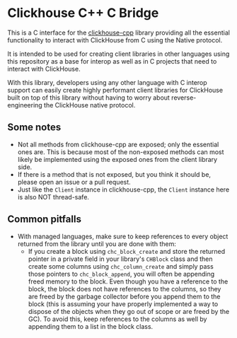 Clickhouse C++ C Bridge
========================
This is a C interface for the [clickhouse-cpp](https://github.com/ClickHouse/clickhouse-cpp) library providing all
the essential functionality to interact with ClickHouse from C using the Native protocol.

It is intended to be used for creating client libraries in other languages using this repository as a base for interop
as well as in C projects that need to interact with ClickHouse.

With this library, developers using any other language with C interop support can easily create highly performant client 
libraries for ClickHouse built on top of this library without having to worry about reverse-engineering the ClickHouse 
native protocol.

## Some notes
- Not all methods from clickhouse-cpp are exposed; only the essential ones are. This is because most of the 
non-exposed methods can most likely be implemented using the exposed ones from the client library side.
- If there is a method that is not exposed, but you think it should be, please open an issue or a pull request.
- Just like the `Client` instance in clickhouse-cpp, the `Client` instance here is also NOT thread-safe.

## Common pitfalls
- With managed languages, make sure to keep references to every object returned from the library until you are done with them:
  - If you create a block using `chc_block_create` and store the returned pointer in a private field in 
  your library's `CHBlock` class and then create some columns using `chc_column_create` and simply pass those pointers to 
  `chc_block_append`, you will often be appending freed memory to the block. Even though you have a reference to the block,
  the block does not have references to the columns, so they are freed by the garbage collector before you append them 
  to the block (this is assuming your have properly implemented a way to dispose of the objects when they go out of scope 
  or are freed by the GC). To avoid this, keep references to the columns as well by appending them to a list in the block class.
